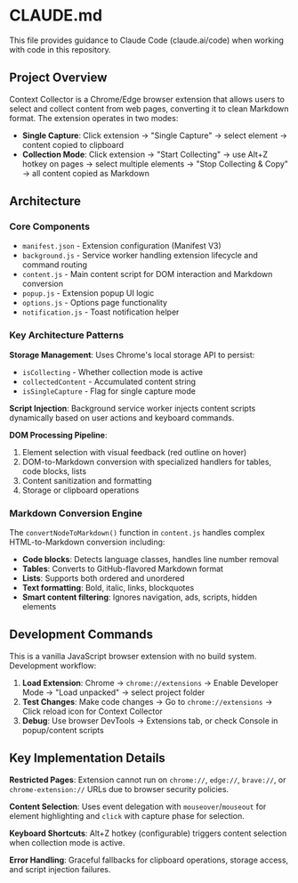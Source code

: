 # CLAUDE.md

This file provides guidance to Claude Code (claude.ai/code) when working with code in this repository.

## Project Overview

Context Collector is a Chrome/Edge browser extension that allows users to select and collect content from web pages, converting it to clean Markdown format. The extension operates in two modes:

- **Single Capture**: Click extension → "Single Capture" → select element → content copied to clipboard
- **Collection Mode**: Click extension → "Start Collecting" → use Alt+Z hotkey on pages → select multiple elements → "Stop Collecting & Copy" → all content copied as Markdown

## Architecture

### Core Components

- `manifest.json` - Extension configuration (Manifest V3)
- `background.js` - Service worker handling extension lifecycle and command routing
- `content.js` - Main content script for DOM interaction and Markdown conversion
- `popup.js` - Extension popup UI logic 
- `options.js` - Options page functionality
- `notification.js` - Toast notification helper

### Key Architecture Patterns

**Storage Management**: Uses Chrome's local storage API to persist:
- `isCollecting` - Whether collection mode is active
- `collectedContent` - Accumulated content string
- `isSingleCapture` - Flag for single capture mode

**Script Injection**: Background service worker injects content scripts dynamically based on user actions and keyboard commands.

**DOM Processing Pipeline**:
1. Element selection with visual feedback (red outline on hover)
2. DOM-to-Markdown conversion with specialized handlers for tables, code blocks, lists
3. Content sanitization and formatting
4. Storage or clipboard operations

### Markdown Conversion Engine

The `convertNodeToMarkdown()` function in `content.js` handles complex HTML-to-Markdown conversion including:

- **Code blocks**: Detects language classes, handles line number removal
- **Tables**: Converts to GitHub-flavored Markdown format
- **Lists**: Supports both ordered and unordered
- **Text formatting**: Bold, italic, links, blockquotes
- **Smart content filtering**: Ignores navigation, ads, scripts, hidden elements

## Development Commands

This is a vanilla JavaScript browser extension with no build system. Development workflow:

1. **Load Extension**: Chrome → `chrome://extensions` → Enable Developer Mode → "Load unpacked" → select project folder
2. **Test Changes**: Make code changes → Go to `chrome://extensions` → Click reload icon for Context Collector
3. **Debug**: Use browser DevTools → Extensions tab, or check Console in popup/content scripts

## Key Implementation Details

**Restricted Pages**: Extension cannot run on `chrome://`, `edge://`, `brave://`, or `chrome-extension://` URLs due to browser security policies.

**Content Selection**: Uses event delegation with `mouseover`/`mouseout` for element highlighting and `click` with capture phase for selection.

**Keyboard Shortcuts**: Alt+Z hotkey (configurable) triggers content selection when collection mode is active.

**Error Handling**: Graceful fallbacks for clipboard operations, storage access, and script injection failures.